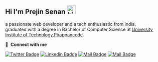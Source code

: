 ## Hi I'm Prejin Senan <img src="https://user-images.githubusercontent.com/1303154/88677602-1635ba80-d120-11ea-84d8-d263ba5fc3c0.gif" width="28px" alt="hi">

a passionate web developer and a tech enthusiastic from india. <br>
graduated with a degree in Bachelor of Computer Science at [University Institute of Technology,Pirappancode]("#").<br>


🔗 &nbsp;**Connect with me**

[![Twitter Badge](https://img.shields.io/badge/-@prejin_senan-1ca0f1?style=flat&labelColor=1ca0f1&logo=twitter&logoColor=white&link=https://twitter.com/prejin_senan)](https://twitter.com/prejin_senan) [![Linkedin Badge](https://img.shields.io/badge/-PrejinPR-0e76a8?style=flat&labelColor=0e76a8&logo=linkedin&logoColor=white)](https://www.linkedin.com/in/prejinpr) [![Mail Badge](https://img.shields.io/badge/-@prejin_senan-e84393?style=flat&labelColor=e84393&logo=instagram&logoColor=white)](https://instagram.com/prejin_senan) [![Mail Badge](https://img.shields.io/badge/-prejinpr-c0392b?style=flat&labelColor=c0392b&logo=gmail&logoColor=white)](mailto:prejinprofficial@gmail.com)

<br>


